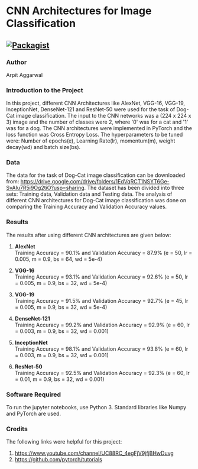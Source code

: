 # CNN Architectures for Image Classification

[![Packagist](https://img.shields.io/packagist/l/doctrine/orm.svg)](LICENSE.md)
---


### Author
Arpit Aggarwal


### Introduction to the Project
In this project, different CNN Architectures like AlexNet, VGG-16, VGG-19, InceptionNet, DenseNet-121 and ResNet-50 were used for the task of Dog-Cat image classification. The input to the CNN networks was a (224 x 224 x 3) image and the number of classes were 2, where '0' was for a cat and '1' was for a dog. The CNN architectures were implemented in PyTorch and the loss function was Cross Entropy Loss. The hyperparameters to be tuned were: Number of epochs(e), Learning Rate(lr), momentum(m), weight decay(wd) and batch size(bs). 


### Data
The data for the task of Dog-Cat image classification can be downloaded from: https://drive.google.com/drive/folders/1EdVqRCT1NSYT6Ge-SvAIu7R5i9Og2tiO?usp=sharing. The dataset has been divided into three sets: Training data, Validation data and Testing data. The analysis of different CNN architectures for Dog-Cat image classification was done on comparing the Training Accuracy and Validation Accuracy values.


### Results
The results after using different CNN architectures are given below:

1. <b>AlexNet</b><br>
Training Accuracy = 90.1% and Validation Accuracy = 87.9% (e = 50, lr = 0.005, m = 0.9, bs = 64, wd = 5e-4)

2. <b>VGG-16</b><br>
Training Accuracy = 93.1% and Validation Accuracy = 92.6% (e = 50, lr = 0.005, m = 0.9, bs = 32, wd = 5e-4)

3. <b>VGG-19</b><br>
Training Accuracy = 91.5% and Validation Accuracy = 92.7% (e = 45, lr = 0.005, m = 0.9, bs = 32, wd = 5e-4)

4. <b>DenseNet-121</b><br>
Training Accuracy = 99.2% and Validation Accuracy = 92.9% (e = 60, lr = 0.003, m = 0.9, bs = 32, wd = 0.001)

5. <b>InceptionNet</b><br>
Training Accuracy = 98.1% and Validation Accuracy = 93.8% (e = 60, lr = 0.003, m = 0.9, bs = 32, wd = 0.001)

6. <b>ResNet-50</b><br>
Training Accuracy = 92.5% and Validation Accuracy = 92.3% (e = 60, lr = 0.01, m = 0.9, bs = 32, wd = 0.001)


### Software Required
To run the jupyter notebooks, use Python 3. Standard libraries like Numpy and PyTorch are used.


### Credits
The following links were helpful for this project:
1. https://www.youtube.com/channel/UC88RC_4egFjV9jfjBHwDuvg
2. https://github.com/pytorch/tutorials
